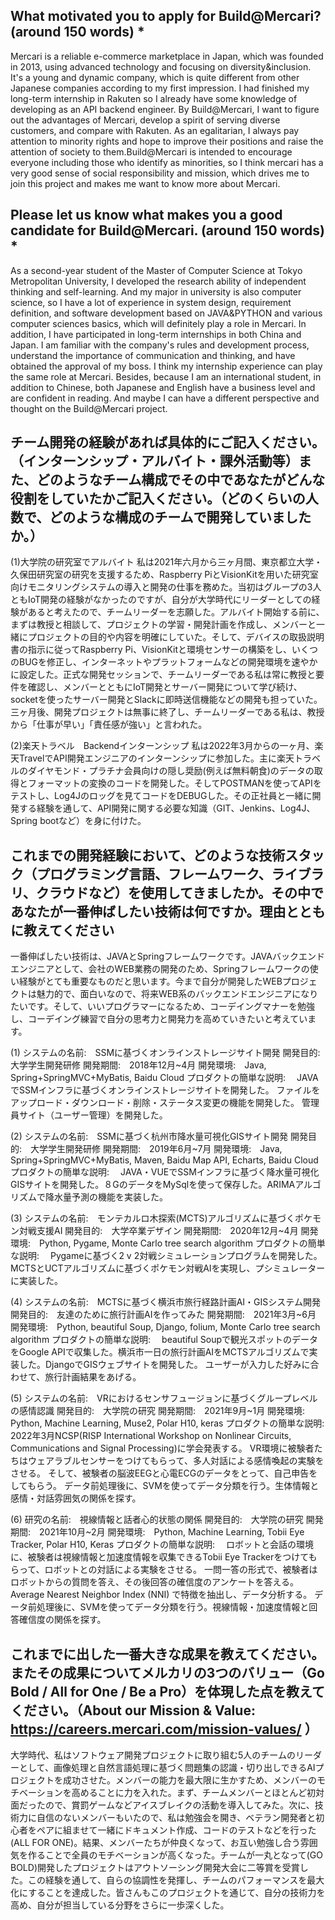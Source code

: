 ## What motivated you to apply for Build@Mercari? (around 150 words) *
Mercari is a reliable e-commerce marketplace in Japan, which was founded in 2013, using advanced technology and focusing on diversity&inclusion. It's a young and dynamic company, which is quite different from other Japanese companies according to my first impression. I had finished my long-term internship in Rakuten so I already have some knowledge of developing as an API backend engineer. By Build@Mercari, I want to figure out the advantages of Mercari, develop a spirit of serving diverse customers, and compare with Rakuten. As an egalitarian, I always pay attention to minority rights and hope to improve their positions and raise the attention of society to them.Build@Mercari is intended to encourage everyone including those who identify as minorities, so I think mercari has a very good sense of social responsibility and mission, which drives me to join this project and makes me want to know more about Mercari.

## Please let us know what makes you a good candidate for Build@Mercari. (around 150 words) *
As a second-year student of the Master of Computer Science at Tokyo Metropolitan University, I developed the research ability of independent thinking and self-learning. And my major in university is also computer science, so I have a lot of experience in system design, requirement definition, and software development based on JAVA&PYTHON and various computer sciences basics, which will definitely play a role in Mercari.
In addition, I have participated in long-term internships in both China and Japan. I am familiar with the company's rules and development process, understand the importance of communication and thinking, and have obtained the approval of my boss. I think my internship experience can play the same role at Mercari. Besides, because I am an international student, in addition to Chinese, both Japanese and English have a business level and are confident in reading. And maybe I can have a different perspective and thought on the Build@Mercari project.

##  チーム開発の経験があれば具体的にご記入ください。（インターンシップ・アルバイト・課外活動等）また、どのようなチーム構成でその中であなたがどんな役割をしていたかご記入ください。（どのくらいの人数で、どのような構成のチームで開発していましたか。）

(1)大学院の研究室でアルバイト
私は2021年六月から三ヶ月間、東京都立大学・久保田研究室の研究を支援するため、Raspberry PiとVisionKitを用いた研究室向けモニタリングシステムの導入と開発の仕事を務めた。当初はグループの3人ともIoT開発の経験がなかったのですが、自分が大学時代にリーダーとしての経験があると考えたので、チームリーダーを志願した。アルバイト開始する前に、まずは教授と相談して、プロジェクトの学習・開発計画を作成し、メンバーと一緒にプロジェクトの目的や内容を明確にしていた。そして、デバイスの取扱説明書の指示に従ってRaspberry Pi、VisionKitと環境センサーの構築をし、いくつのBUGを修正し、インターネットやプラットフォームなどの開発環境を速やかに設定した。正式な開発セッションで、チームリーダーである私は常に教授と要件を確認し、メンバーとともにIoT開発とサーバー開発について学び続け、socketを使ったサーバー開発とSlackに即時送信機能などの開発も担っていた。三ヶ月後、開発プロジェクトは無事に終了し、チームリーダーである私は、教授から「仕事が早い」「責任感が強い」と言われた。

(2)楽天トラベル　Backendインターンシップ
私は2022年3月からの一ヶ月、楽天TravelでAPI開発エンジニアのインターンシップに参加した。主に楽天トラベルのダイヤモンド・プラチナ会員向けの隠し奨励(例えば無料朝食)のデータの取得とフォーマットの変換のコードを開発した。そしてPOSTMANを使ってAPIをテストし、Log4Jのロッグを見てコードをDEBUGした。その正社員と一緒に開発する経験を通して、API開発に関する必要な知識（GIT、Jenkins、Log4J、Spring bootなど）を身に付けた。

##  これまでの開発経験において、どのような技術スタック（プログラミング言語、フレームワーク、ライブラリ、クラウドなど）を使用してきましたか。その中であなたが一番伸ばしたい技術は何ですか。理由とともに教えてください

一番伸ばしたい技術は、JAVAとSpringフレームワークです。JAVAバックエンドエンジニアとして、会社のWEB業務の開発のため、Springフレームワークの使い経験がとても重要なものだと思います。今まで自分が開発したWEBプロジェクトは魅力的で、面白いなので、将来WEB系のバックエンドエンジニアになりたいです。そして、いいプログラマーになるため、コーデイングマナーを勉強し、コーデイング練習で自分の思考力と開発力を高めていきたいと考えています。

(1)
システムの名前:　SSMに基づくオンラインストレージサイト開発
開発目的:　大学学生開発研修
開発期間:　2018年12月~4月
開発環境:　Java, Spring+SpringMVC+MyBatis, Baidu Cloud
プロダクトの簡単な説明:　 JAVAでSSMインフラに基づくオンラインストレージサイトを開発した。 ファイルをアップロード・ダウンロード・削除・ステータス変更の機能を開発した。 管理員サイト（ユーザー管理）を開発した。  

(2)
システムの名前:　SSMに基づく杭州市降水量可視化GISサイト開発
開発目的:　大学学生開発研修
開発期間:　2019年6月~7月
開発環境:　Java, Spring+SpringMVC+MyBatis, Maven, Baidu Map API, Echarts, Baidu Cloud
プロダクトの簡単な説明:　 JAVA・VUEでSSMインフラに基づく降水量可視化GISサイトを開発した。８GのデータをMySqlを使って保存した。ARIMAアルゴリズムで降水量予測の機能を実装した。

(3)
システムの名前:　モンテカルロ木探索(MCTS)アルゴリズムに基づくポケモン対戦支援AI
開発目的:　大学卒業デザイン
開発期間:　2020年12月~4月
開発環境:　Python, Pygame, Monte Carlo tree search algorithm
プロダクトの簡単な説明:　 Pygameに基づく2 v 2対戦シミュレーションプログラムを開発した。MCTSとUCTアルゴリズムに基づくポケモン対戦AIを実現し、プシミュレーターに実装した。

(4)
システムの名前:　MCTSに基づく横浜市旅行経路計画AI・GISシステム開発
開発目的:　友達のために旅行計画AIを作ってみた
開発期間:　2021年3月~6月
開発環境:　Python, beautiful Soup, Django, folium, Monte Carlo tree search algorithm
プロダクトの簡単な説明:　 beautiful Soupで観光スポットのデータをGoogle APIで収集した。横浜市一日の旅行計画AIをMCTSアルゴリズムで実装した。DjangoでGISウェブサイトを開発した。 ユーザーが入力した好みに合わせて、旅行計画結果をあげる。

(5)
システムの名前:　VRにおけるセンサフュージョンに基づくグループレベルの感情認識
開発目的:　大学院の研究
開発期間:　2021年9月~1月
開発環境:　Python, Machine Learning, Muse2, Polar H10, keras
プロダクトの簡単な説明:　 2022年3月NCSP(RISP International Workshop on Nonlinear Circuits, Communications and Signal Processing)に学会発表する。 VR環境に被験者たちはウェアラブルセンサーをつけてもらって、多人対話による感情喚起の実験をさせる。
そして、被験者の脳波EEGと心電ECGのデータをとって、自己申告をしてもらう。
データ前処理後に、SVMを使ってデータ分類を行う。生体情報と感情・対話雰囲気の関係を探す。

(6)
研究の名前:　視線情報と話者心的状態の関係
開発目的:　大学院の研究
開発期間:　2021年10月~2月
開発環境:　Python, Machine Learning, Tobii Eye Tracker, Polar H10, Keras
プロダクトの簡単な説明:　 ロボットと会話の環境に、被験者は視線情報と加速度情報を収集できるTobii Eye Trackerをつけてもらって、ロボットとの対話による実験をさせる。
一問一答の形式で、被験者はロボットからの質問を答え、その後回答の確信度のアンケートを答える。 Average Nearest Neighbor Index (NNI) で特徴を抽出し、データ分析する。 データ前処理後に、SVMを使ってデータ分類を行う。視線情報・加速度情報と回答確信度の関係を探す。

##  これまでに出した一番大きな成果を教えてください。またその成果についてメルカリの3つのバリュー（Go Bold / All for One / Be a Pro）を体現した点を教えてください。（About our Mission & Value: https://careers.mercari.com/mission-values/ ）
大学時代、私はソフトウェア開発プロジェクトに取り組む5人のチームのリーダーとして、画像処理と自然言語処理に基づく問題集の認識・切り出しできるAIプロジェクトを成功させた。メンバーの能力を最大限に生かすため、メンバーのモチベーションを高めることに力を入れた。まず、チームメンバーとほとんど初対面だったので、賞罰ゲームなどアイスブレイクの活動を導入してみた。次に、技術力に自信のないメンバーもいたので、私は勉強会を開き、ベテラン開発者と初心者をペアに組ませて一緒にドキュメント作成、コードのテストなどを行った(ALL FOR ONE)。結果、メンバーたちが仲良くなって、お互い勉強し合う雰囲気を作ることで全員のモチベーションが高くなった。チームが一丸となって(GO BOLD)開発したプロジェクトはアウトソーシング開発大会に二等賞を受賞した。この経験を通して、自らの協調性を発揮し、チームのパフォーマンスを最大化にすることを達成した。皆さんもこのプロジェクトを通じて、自分の技術力を高め、自分が担当している分野をさらに一歩深くした。
